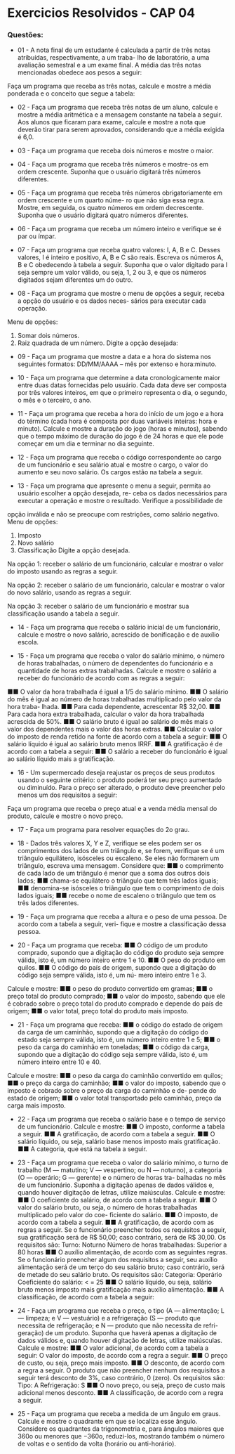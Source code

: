 # Exercicios Resolvidos - CAP 04

### Questões:

* 01 - A nota final de um estudante é calculada a partir de três notas atribuídas, respectivamente, a um traba-
lho de laboratório, a uma avaliação semestral e a um exame final. A média das três notas mencionadas
obedece aos pesos a seguir:

Faça um programa que receba as três notas, calcule e mostre a média ponderada e o conceito que segue
a tabela:

* 02 - Faça um programa que receba três notas de um aluno, calcule e mostre a média aritmética e a mensagem
constante na tabela a seguir. Aos alunos que ficaram para exame, calcule e mostre a nota que deverão
tirar para serem aprovados, considerando que a média exigida é 6,0.

* 03 - Faça um programa que receba dois números e mostre o maior.

* 04 - Faça um programa que receba três números e mostre-os em ordem crescente. Suponha que o usuário
digitará três números diferentes.

* 05 - Faça um programa que receba três números obrigatoriamente em ordem crescente e um quarto núme-
ro que não siga essa regra. Mostre, em seguida, os quatro números em ordem decrescente. Suponha
que o usuário digitará quatro números diferentes.

* 06 - Faça um programa que receba um número inteiro e verifique se é par ou ímpar.

* 07 - Faça um programa que receba quatro valores: I, A, B e C. Desses valores, I é inteiro e positivo, A, B e
C são reais. Escreva os números A, B e C obedecendo à tabela a seguir.
Suponha que o valor digitado para I seja sempre um valor válido, ou seja, 1, 2 ou 3, e que os números
digitados sejam diferentes um do outro.

* 08 - Faça um programa que mostre o menu de opções a seguir, receba a opção do usuário e os dados neces-
sários para executar cada operação.

Menu de opções:
1. Somar dois números.
2. Raiz quadrada de um número.
Digite a opção desejada:

* 09 - Faça um programa que mostre a data e a hora do sistema nos seguintes formatos: DD/MM/AAAA –
mês por extenso e hora:minuto.

* 10 - Faça um programa que determine a data cronologicamente maior entre duas datas fornecidas pelo
usuário. Cada data deve ser composta por três valores inteiros, em que o primeiro representa o dia, o
segundo, o mês e o terceiro, o ano.

* 11 - Faça um programa que receba a hora do início de um jogo e a hora do término (cada hora é composta
por duas variáveis inteiras: hora e minuto). Calcule e mostre a duração do jogo (horas e minutos),
sabendo que o tempo máximo de duração do jogo é de 24 horas e que ele pode começar em um dia e
terminar no dia seguinte.

* 12 - Faça um programa que receba o código correspondente ao cargo de um funcionário e seu salário atual
e mostre o cargo, o valor do aumento e seu novo salário. Os cargos estão na tabela a seguir.

* 13 - Faça um programa que apresente o menu a seguir, permita ao usuário escolher a opção desejada, re-
ceba os dados necessários para executar a operação e mostre o resultado. Verifique a possibilidade de

opção inválida e não se preocupe com restrições, como salário negativo.
Menu de opções:
1. Imposto
2. Novo salário
3. Classificação
Digite a opção desejada.

Na opção 1: receber o salário de um funcionário, calcular e mostrar o valor do imposto usando as regras
a seguir.

Na opção 2: receber o salário de um funcionário, calcular e mostrar o valor do novo salário, usando as
regras a seguir.

Na opção 3: receber o salário de um funcionário e mostrar sua classificação usando a tabela a seguir.

* 14 - Faça um programa que receba o salário inicial de um funcionário, calcule e mostre o novo salário,
acrescido de bonificação e de auxílio escola.

* 15 - Faça um programa que receba o valor do salário mínimo, o número de horas trabalhadas, o número
de dependentes do funcionário e a quantidade de horas extras trabalhadas. Calcule e mostre o salário
a receber do funcionário de acordo com as regras a seguir:

■■ O valor da hora trabalhada é igual a 1/5 do salário mínimo.
■■ O salário do mês é igual ao número de horas trabalhadas multiplicado pelo valor da hora traba-
lhada.
■■ Para cada dependente, acrescentar R$ 32,00.
■■ Para cada hora extra trabalhada, calcular o valor da hora trabalhada acrescida de 50%.
■■ O salário bruto é igual ao salário do mês mais o valor dos dependentes mais o valor das horas
extras.
■■ Calcular o valor do imposto de renda retido na fonte de acordo com a tabela a seguir:
■■ O salário líquido é igual ao salário bruto menos IRRF.
■■ A gratificação é de acordo com a tabela a seguir:
■■ O salário a receber do funcionário é igual ao salário líquido mais a gratificação.

* 16 - Um supermercado deseja reajustar os preços de seus produtos usando o seguinte critério: o produto
poderá ter seu preço aumentado ou diminuído. Para o preço ser alterado, o produto deve preencher
pelo menos um dos requisitos a seguir:

Faça um programa que receba o preço atual e a venda média mensal do produto, calcule e mostre o
novo preço.

* 17 - Faça um programa para resolver equações do 2o grau.

* 18 - Dados três valores X, Y e Z, verifique se eles podem ser os comprimentos dos lados de um triângulo
e, se forem, verifique se é um triângulo equilátero, isósceles ou escaleno. Se eles não formarem um
triângulo, escreva uma mensagem. Considere que:
■■ o comprimento de cada lado de um triângulo é menor que a soma dos outros dois lados;
■■ chama-se equilátero o triângulo que tem três lados iguais;
■■ denomina-se isósceles o triângulo que tem o comprimento de dois lados iguais;
■■ recebe o nome de escaleno o triângulo que tem os três lados diferentes.

* 19 - Faça um programa que receba a altura e o peso de uma pessoa. De acordo com a tabela a seguir, veri-
fique e mostre a classificação dessa pessoa.

* 20 - Faça um programa que receba:
■■ O código de um produto comprado, supondo que a digitação do código do produto seja sempre
válida, isto é, um número inteiro entre 1 e 10.
■■ O peso do produto em quilos.
■■ O código do país de origem, supondo que a digitação do código seja sempre válida, isto é, um nú-
mero inteiro entre 1 e 3.

Calcule e mostre:
■■ o peso do produto convertido em gramas;
■■ o preço total do produto comprado;
■■ o valor do imposto, sabendo que ele é cobrado sobre o preço total do produto comprado e depende
do país de origem;
■■ o valor total, preço total do produto mais imposto.

* 21 - Faça um programa que receba:
■■ o código do estado de origem da carga de um caminhão, supondo que a digitação do código do
estado seja sempre válida, isto é, um número inteiro entre 1 e 5;
■■ o peso da carga do caminhão em toneladas;
■■ o código da carga, supondo que a digitação do código seja sempre válida, isto é, um número inteiro
entre 10 e 40.

Calcule e mostre:
■■ o peso da carga do caminhão convertido em quilos;
■■ o preço da carga do caminhão;
■■ o valor do imposto, sabendo que o imposto é cobrado sobre o preço da carga do caminhão e de-
pende do estado de origem;
■■ o valor total transportado pelo caminhão, preço da carga mais imposto.

* 22 - Faça um programa que receba o salário base e o tempo de serviço de um funcionário. Calcule e mostre:
■■ O imposto, conforme a tabela a seguir.
■■ A gratificação, de acordo com a tabela a seguir.
■■ O salário líquido, ou seja, salário base menos imposto mais gratificação.
■■ A categoria, que está na tabela a seguir.

* 23 - Faça um programa que receba o valor do salário mínimo, o turno de trabalho (M — matutino; V
— vespertino; ou N — noturno), a categoria (O — operário; G — gerente) e o número de horas tra-
balhadas no mês de um funcionário. Suponha a digitação apenas de dados válidos e, quando houver
digitação de letras, utilize maiúsculas. Calcule e mostre:
■■ O coeficiente do salário, de acordo com a tabela a seguir.
■■ O valor do salário bruto, ou seja, o número de horas trabalhadas multiplicado pelo valor do coe-
ficiente do salário.
■■ O imposto, de acordo com a tabela a seguir.
■■ A gratificação, de acordo com as regras a seguir.
Se o funcionário preencher todos os requisitos a seguir, sua gratificação será de
R$ 50,00; caso contrário, será de R$ 30,00. Os requisitos são:
Turno: Noturno
Número de horas trabalhadas: Superior a 80 horas
■■ O auxílio alimentação, de acordo com as seguintes regras.
Se o funcionário preencher algum dos requisitos a seguir, seu auxílio alimentação será de um terço
do seu salário bruto; caso contrário, será de metade do seu salário bruto. Os requisitos são:
Categoria: Operário
Coeficiente do salário: < = 25
■■ O salário líquido, ou seja, salário bruto menos imposto mais gratificação mais auxílio alimentação.
■■ A classificação, de acordo com a tabela a seguir:

* 24 - Faça um programa que receba o preço, o tipo (A — alimentação; L — limpeza; e V — vestuário) e a
refrigeração (S — produto que necessita de refrigeração; e N — produto que não necessita de refri-
geração) de um produto. Suponha que haverá apenas a digitação de dados válidos e, quando houver
digitação de letras, utilize maiúsculas. Calcule e mostre:
■■ O valor adicional, de acordo com a tabela a seguir:
O valor do imposto, de acordo com a regra a seguir.
■■ O preço de custo, ou seja, preço mais imposto.
■■ O desconto, de acordo com a regra a seguir.
O produto que não preencher nenhum dos requisitos a seguir terá desconto de 3%, caso contrário,
0 (zero).
Os requisitos são:
Tipo: A
Refrigeração: S
■■ O novo preço, ou seja, preço de custo mais adicional menos desconto.
■■ A classificação, de acordo com a regra a seguir.

* 25 - Faça um programa que receba a medida de um ângulo em graus. Calcule e mostre o quadrante em que
se localiza esse ângulo. Considere os quadrantes da trigonometria e, para ângulos maiores que 360o ou
menores que −360o, reduzi-los, mostrando também o número de voltas e o sentido da volta (horário
ou anti-horário).
